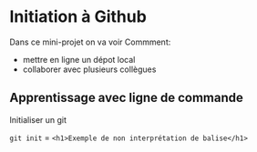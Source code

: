 # Initiation à Github

Dans ce mini-projet on va voir Commment:
- mettre en ligne un dépot local
- collaborer avec plusieurs collègues

## Apprentissage avec ligne de commande

Initialiser un git

`git init` =
`<h1>Exemple de non interprétation de balise</h1>`
 